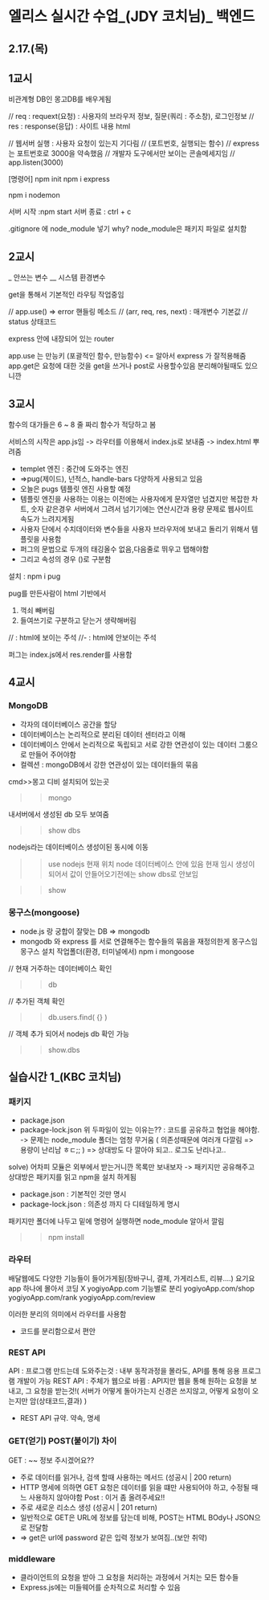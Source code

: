 # 엘리스 실시간 수업_(JDY 코치님)_ 백엔드
## 2.17.(목)
 
## 1교시
비관계형 DB인 몽고DB를 배우게됨

// req : requext(요청) : 사용자의 브라우저 정보, 질문(쿼리 : 주소창), 로그인정보
// res : response(응답) : 사이트 내용 html


// 웹서버 실행 : 사용자 요청이 있는지 기다림
// (포트번호, 실행되는 함수)
// express는 포트번호로 3000을 약속했음
// 개발자 도구에서만 보이는 콘솔메세지임
// app.listen(3000)

[명령어]
npm init
npm i express

npm i nodemon

서버 시작 :npm start
서버 종료 : ctrl + c

.gitignore 에 node_module 넣기 why?
node_module은 패키지 파일로 설치함


## 2교시

_ 안쓰는 변수
__ 시스템 환경변수

get을 통해서 기본적인 라우팅 작업중임

// app.use() => error 핸들링 메소드
// (arr, req, res, next) : 매개변수 기본값
// status 상태코드

express 안에 내장되어 있는 router

app.use 는 만능키 (포괄적인 함수, 만능함수) <= 알아서 express 가 잘적용해줌
app.get은 요청에 대한 것을 get을 쓰거나 post로 사용할수있음
분리해야될때도 있으니깐


## 3교시
함수의 대가들은 6 ~ 8 줄 짜리 함수가 적당하고 봄

서비스의 시작은 app.js임
-> 라우터를 이용해서 index.js로 보내줌
-> index.html 뿌려줌

- templet 엔진 : 중간에 도와주는 엔진
- =>pug(제이드), 넌적스, handle-bars 다양하게 사용되고 있음
- 오늘은 pugs 템플릿 엔진 사용할 예정
- 템플릿 엔진을 사용하는 이용는 이전에는 사용자에게 문자열만 넘겼지만 복잡한 차트, 숫자 같은경우 서버에서 그려서 넘기기에는 연산시간과 용량 문제로 웹사이트 속도가 느려지게됨
- 사용자 단에서 수치데이터와 변수들을 사용자 브라우저에 보내고 돌리기 위해서 템플릿을 사용함
- 퍼그의 문법으로 두개의 태깅올수 없음,다음줄로 뛰우고 탭해야함
- 그리고 속성의 경우 ()로 구분함

설치 : npm i pug

pug를 만든사람이 html 기반에서
1) 꺽쇠 빼버림
2) 들여쓰기로 구분하고 닫는거 생략해버림 

//  : html에 보이는 주석
//- : html에 안보이는 주석

퍼그는 index.js에서 res.render를 사용함


## 4교시
### MongoDB
- 각자의 데이터베이스 공간을 할당
- 데이터베이스는 논리적으로 분리된 데이터 센터라고 이해
- 데이터베이스 안에서 논리적으로 독립되고 서로 강한 연관성이 있는 데이터 그룸으로 만들어 주어야함
- 컬렉션 : mongoDB에서 강한 연관성이 있는 데이터들의 묶음


cmd>>몽고 디비 설치되어 있는곳
>>mongo


내서버에서 생성된 db 모두 보여줌
>>show dbs 

nodejs라는 데이터베이스 생성이된 동시에 이동
>>use nodejs
현재 위치 node 데이터베이스 안에 있음
현재 임시 생성이 되어서 값이 안들어오기전에는 show dbs로 안보임

>> show 


### 몽구스(mongoose)
- node.js 랑 궁합이 잘맞는 DB => mongodb
- mongodb 와 express 를 서로 연결해주는 함수들의 묶음을 재정의한게 몽구스임
몽구스 설치 작업폴더(환경, 터미널에서)
npm i mongoose

// 현재 거주하는 데이터베이스 확인 
>> db

// 추가된 객체 확인
>> db.users.find( {} )

// 객체 추가 되어서 nodejs db 확인 가능
>> show.dbs


## 실습시간 1_(KBC 코치님)
### 패키지
- package.json
- package-lock.json
위 두파일이 있는 이유는??
: 코드를 공유하고 협업을 해야함.
-> 문제는 node_module 폴더는 엄청 무거움 ( 의존성때문에 여러개 다깔림 => 용량이 난리남 ㅎㄷ;;  )
=> 상대방도 다 깔아야 되고.. 로그도 난리나고..

solve) 
어차피 모듈은 외부에서 받는거니깐 목록만 보내보자 ->
패키지만 공유해주고 상대방은 패키지를 읽고 npm을 설치 하게됨


- package.json : 기본적인 것만 명시
- package-lock.json : 의존성 까지 다 디테일하게 명시

패키지만 폴더에 나두고 밑에 명령어 실행하면 node_module 알아서 깔림
>> npm install


### 라우터
배달웹에도 다양한 기능들이 들어가게됨(장바구니, 결제, 가게리스트, 리뷰....)
요기요 app 하나에 몰아서 코딩 X
yogiyoApp.com
기능별로 분리
yogiyoApp.com/shop
yogiyoApp.com/rank
yogiyoApp.com/review

이러한 분리의 의미에서 라우터를 사용함
- 코드를 분리함으로서 편안

### REST API
API : 프로그램 만드는데 도와주는것 : 내부 동작과정을 몰라도, API를 통해 응용 프로그램 개발이 가능
REST API : 주체가 웹으로 바뀜 : API지만 웹을 통해 원하는 요청을 보내고, 그 요청을 받는것!( 서버가 어떻게 돌아가는지 신경은 쓰지않고, 어떻게 요청이 오는지만 암(상태코드,결과) )
- REST API 규약. 약속, 명세

### GET(얻기) POST(붙이기) 차이
GET : ~~ 정보 주시겠어요??
- 주로 데이터를 읽거나, 검색 할때 사용하는 메서드 (성공시 | 200 return)
- HTTP 명세에 의하면 GET 요청은 데이터를 읽을 떄만 사용되어야 하고, 수정될 때느 사용하지 않아야함
Post : 이거 좀 올려주세요!!
- 주로 새로운 리소스 생성 (성공시 | 201 return)
- 일반적으로 GET은 URL에 정보를 담는데 비해, POST는 HTML BOdy나 JSON으로 전달함
- => get은 url에 password 같은 입력 정보가 보여짐..(보안 취약)


### middleware
- 클라이언트의 요청을 받아 그 요청을 처리하는 과정에서 거치는 모든 함수들
- Express.js에는 미들웨어를 순차적으로 처리할 수 있음
